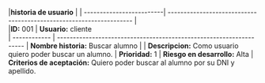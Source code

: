 

|**historia de usuario** |
| -------------------------| ------------------------------------------------------------------- |    
|**ID:**  001 | **Usuario:**  cliente                               
| ------------ | -------------------------------------------------------------------
| **Nombre historia:** Buscar alumno |
| **Descripcion:** Como usuario quiero poder buscar un alumno. 
| **Prioridad:** 1 | **Riesgo en desarrollo:** Alta
| **Criterios de aceptación:** Quiero poder buscar al alumno por su DNI y apellido. 


